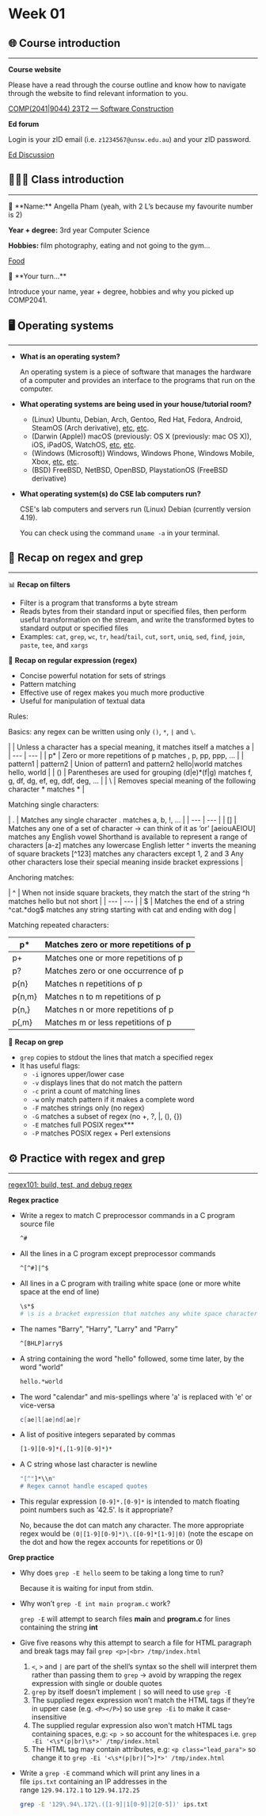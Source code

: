 # Week 01

## 🌐 Course introduction

---

**Course website**

Please have a read through the course outline and know how to navigate through the website to find relevant information to you.

[COMP(2041|9044) 23T2 — Software Construction](https://cgi.cse.unsw.edu.au/~cs2041/23T2/)

**Ed forum**

Login is your zID email (i.e. `z1234567@unsw.edu.au`) and your zID password.

[Ed Discussion](https://edstem.org/au/courses/12028/discussion/)

## 👩🏻‍🏫 Class introduction

---

<aside>
🍄 **Name:** Angella Pham (yeah, with 2 L’s because my favourite number is 2)

**Year + degree:** 3rd year Computer Science

**Hobbies:** film photography, eating and not going to the gym…

[Food](https://www.notion.so/d9c1718c1c0e4166892dddb2016f6bef)

</aside>

<aside>
🐻 **Your turn…**

Introduce your name, year + degree, hobbies and why you picked up COMP2041.

</aside>

## 🖥️ Operating systems

---

- **What is an operating system?**
    
    An operating system is a piece of software that manages the hardware of a computer and provides an interface to the programs that run on the computer.
    
- **What operating systems are being used in your house/tutorial room?**
    - (Linux) Ubuntu, Debian, Arch, Gentoo, Red Hat, Fedora, Android, SteamOS (Arch derivative), [etc](https://en.wikipedia.org/wiki/List_of_Linux_distributions), [etc](https://upload.wikimedia.org/wikipedia/commons/1/1b/Linux_Distribution_Timeline.svg).
    - (Darwin (Apple)) macOS (previously: OS X (previously: mac OS X)), iOS, iPadOS, WatchOS, [etc](https://en.wikipedia.org/wiki/List_of_Apple_operating_systems), [etc](https://photos2.insidercdn.com/osxserver101409-1.png).
    - (Windows (Microsoft)) Windows, Windows Phone, Windows Mobile, Xbox, [etc](https://en.wikipedia.org/wiki/List_of_Microsoft_operating_systems), [etc](https://upload.wikimedia.org/wikipedia/commons/3/39/Microsoft_timeline_of_operating_systems_2.png).
    - (BSD) FreeBSD, NetBSD, OpenBSD, PlaystationOS (FreeBSD derivative)
- **What operating system(s) do CSE lab computers run?**
    
    CSE's lab computers and servers run (Linux) Debian (currently version 4.19).
    
    You can check using the command `uname -a` in your terminal.
    

## 🧠 Recap on regex and grep

---

📊 **Recap on filters**

- Filter is a program that transforms a byte stream
- Reads bytes from their standard input or specified files, then perform useful transformation on the stream, and write the transformed bytes to standard output or specified files
- Examples: `cat`, `grep`, `wc`, `tr`, `head`/`tail`, `cut`, `sort`, `uniq`, `sed`, `find`, `join`, `paste`, `tee`, and `xargs`

🧠 **************Recap on regular expression (regex)**************

- Concise powerful notation for sets of strings
- Pattern matching
- Effective use of regex makes you much more productive
- Useful for manipulation of textual data

Rules:

Basics: any regex can be written using only `()`, `*`, `|` and `\`.

|  | Unless a character has a special meaning, it matches itself
a matches a |
| --- | --- |
| p* | Zero or more repetitions of p
matches  , p, pp, ppp, … |
| pattern1 | pattern2 | Union of pattern1 and pattern2
hello|world matches hello, world |
| () | Parentheses are used for grouping
(d|e)*(f|g) matches f, g, df, dg, ef, eg, ddf, deg, … |
| \ | Removes special meaning of the following character
\* matches * |

Matching single characters:

| . | Matches any single character
. matches a, b, !, … |
| --- | --- |
| [] | Matches any one of a set of character → can think of it as ‘or’
[aeiouAEIOU] matches any English vowel
Shorthand is available to represent a range of characters
[a-z] matches any lowercase English letter
^ inverts the meaning of square brackets
[^123] matches any characters except 1, 2 and 3
Any other characters lose their special meaning inside bracket expressions |

Anchoring matches:

| ^ | When not inside square brackets, they match the start of the string
^h matches hello but not short |
| --- | --- |
| $ | Matches the end of a string
^cat.*dog$ matches any string starting with cat and ending with dog |

Matching repeated characters:

| p* | Matches zero or more repetitions of p |
| --- | --- |
| p+ | Matches one or more repetitions of p |
| p? | Matches zero or one occurrence of p |
| p{n} | Matches n repetitions of p |
| p{n,m} | Matches n to m repetitions of p |
| p{n,} | Matches n or more repetitions of p |
| p{,m} | Matches m or less repetitions of p |

💾 **************************Recap on grep**************************

- `grep` copies to stdout the lines that match a specified regex
- It has useful flags:
    - `-i` ignores upper/lower case
    - `-v` displays lines that do not match the pattern
    - `-c` print a count of matching lines
    - `-w` only match pattern if it makes a complete word
    - `-F` matches strings only (no regex)
    - `-G` matches a subset of regex (no +, ?, |, (), {})
    - `-E` matches full POSIX regex***
    - `-P` matches POSIX regex + Perl extensions

## ⚙️ Practice with regex and grep

---

[regex101: build, test, and debug regex](https://regex101.com/)

******Regex practice******

- Write a regex to match C preprocessor commands in a C program source file
    
    ```bash
    ^#
    ```
    
- All the lines in a C program except preprocessor commands
    
    ```bash
    ^[^#]|^$
    ```
    
- All lines in a C program with trailing white space (one or more white space at the end of line)
    
    ```bash
    \s*$
    # \s is a bracket expression that matches any white space character.
    ```
    
- The names "Barry", "Harry", "Larry" and "Parry”
    
    ```bash
    ^[BHLP]arry$
    ```
    
- A string containing the word "hello" followed, some time later, by the word "world”
    
    ```bash
    hello.*world
    ```
    
- The word "calendar" and mis-spellings where 'a' is replaced with 'e' or vice-versa
    
    ```bash
    c[ae]l[ae]nd[ae]r
    ```
    
- A list of positive integers separated by commas
    
    ```bash
    [1-9][0-9]*(,[1-9][0-9]*)*
    ```
    
- A C string whose last character is newline
    
    ```bash
    "[^"]*\\n"
    # Regex cannot handle escaped quotes
    ```
    
- This regular expression `[0-9]*.[0-9]*` is intended to match floating point numbers such as '42.5'. Is it appropriate?
    
    No, because the dot can match any character. The more appropriate regex would be `(0|[1-9][0-9]*)\.([0-9]*[1-9]|0)` (note the escape on the dot and how the regex accounts for repetitions or 0)
    

**Grep practice**

- Why does `grep -E hello` seem to be taking a long time to run?
    
    Because it is waiting for input from stdin.
    
- Why won’t `grep -E int main program.c` work?
    
    `grep -E` will attempt to search files **main** and **program.c** for lines containing the string **int**
    
- Give five reasons why this attempt to search a file for HTML paragraph and break tags may fail `grep <p>|<br> /tmp/index.html`
    1. `<`, `>` and `|` are part of the shell’s syntax so the shell will interpret them rather than passing them to `grep` → avoid by wrapping the regex expression with single or double quotes
    2. `grep` by itself doesn’t implement `|` so will need to use `grep -E`
    3. The supplied regex expression won’t match the HTML tags if they’re in upper case (e.g. `<P></P>`) so use `grep -Ei` to make it case-insensitive
    4. The supplied regular expression also won't match HTML tags containing spaces, e.g: `<p >` so account for the whitespaces i.e. `grep -Ei '<\s*(p|br)\s*>' /tmp/index.html`
    5. The HTML tag may contain attributes, e.g: `<p class="lead_para">` so change it to `grep -Ei '<\s*(p|br)[^>]*>' /tmp/index.html`
- Write a `grep -E` command which will print any lines in a file `ips.txt` containing an IP addresses in the range `129.94.172.1` to `129.94.172.25`
    
    ```bash
    grep -E '129\.94\.172\.([1-9]|1[0-9]|2[0-5])' ips.txt
    ```
